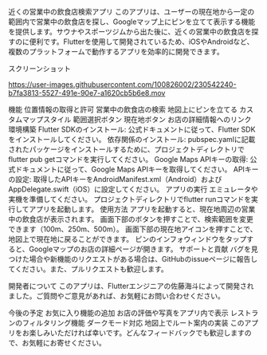 近くの営業中の飲食店検索アプリ
このアプリは、ユーザーの現在地から一定の範囲内で営業中の飲食店を探し、Googleマップ上にピンを立てて表示する機能を提供します。サウナやスポーツジムから出た後に、近くの営業中の飲食店を探すのに便利です。Flutterを使用して開発されているため、iOSやAndroidなど、複数のプラットフォームで動作するアプリを効率的に開発できます。

スクリーンショット

https://user-images.githubusercontent.com/100826002/230542240-b7fa3813-5527-491e-90e7-a1620cb5b6e8.mov


機能
位置情報の取得と許可
営業中の飲食店の検索
地図上にピンを立てる
カスタムマップスタイル
範囲選択ボタン
現在地ボタン
お店の詳細情報へのリンク
環境構築
Flutter SDKのインストール: 公式ドキュメントに従って、Flutter SDKをインストールしてください。
依存関係のインストール: pubspec.yamlに記載されたパッケージをインストールするために、プロジェクトディレクトリでflutter pub getコマンドを実行してください。
Google Maps APIキーの取得: 公式ドキュメントに従って、Google Maps APIキーを取得してください。
APIキーの設定: 取得したAPIキーをAndroidManifest.xml（Android）およびAppDelegate.swift（iOS）に設定してください。
アプリの実行
エミュレータや実機を準備してください。
プロジェクトディレクトリでflutter runコマンドを実行してアプリを起動します。
使用方法
アプリを起動すると、現在地周辺の営業中の飲食店が表示されます。
画面下部のボタンを押すことで、検索範囲を変更できます（100m、250m、500m）。
画面下部の現在地アイコンを押すことで、地図上で現在地に戻ることができます。
ピンのインフォウィンドウをタップすると、Googleマップのお店の詳細ページが開きます。
サポートと貢献
バグを見つけた場合や新機能のリクエストがある場合は、GitHubのissueページに報告してください。また、プルリクエストも歓迎します。

開発者について
このアプリは、Flutterエンジニアの佐藤海斗によって開発されました。ご質問やご意見があれば、お気軽にお問い合わせください。



今後の予定
お気に入り機能の追加
お店の評価や写真をアプリ内で表示
レストランのフィルタリング機能
ダークモード対応
地図上でルート案内の実装
このアプリをお楽しみいただければ幸いです。どんなフィードバックでも歓迎しますので、お気軽にお寄せください。
